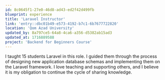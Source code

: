 ```yaml
---
id: 8c0645f1-27e0-46d8-ad43-ed2f42d499fb
blueprint: experience
title: 'Laravel Instructor'
link: 'entry::dbc01b49-e573-4192-b7c1-6b7677722820'
location: 'Qom Azad University'
updated_by: 8a797ce5-64a8-4ca6-a356-d5382ab15ad3
updated_at: 1716889588
project: 'Backend for Beginners Course'
---
```

I taught 15 students Laravel in this role. I guided them through the process of designing new application database schemas and implementing them on the Laravel framework. I love teaching and supporting others, and I believe it is my obligation to continue the cycle of sharing knowledge.
